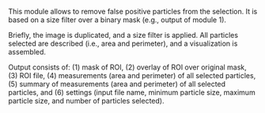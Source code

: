 This module allows to remove false positive particles from the selection. It is based on a size filter over a binary mask (e.g., output of module 1).

Briefly, the image is duplicated, and a size filter is applied. All particles selected are described (i.e., area and perimeter), and a visualization is assembled.

Output consists of: (1) mask of ROI, (2) overlay of ROI over original mask, (3) ROI file, (4) measurements (area and perimeter) of all selected particles, (5) summary of measurements (area and perimeter) of all selected particles, and (6) settings (input file name, minimum particle size, maximum particle size, and number of particles selected).
